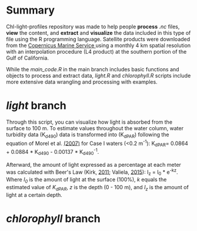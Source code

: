# Summary
Chl-light-profiles repository was made to help people **process** *.nc* files, **view** the content, and **extract** and **visualize** the data included in this type of file using the R programming language. Satellite products were downloaded from the [Copernicus Marine Service ](https://data.marine.copernicus.eu/products) using a monthly 4 km spatial resolution with an interpolation procedure (L4 product) at the southern portion of the Gulf of California.

While the *main_code.R* in the main branch includes basic functions and objects to process and extract data, *light.R* and *chlorophyll.R* scripts include more extensive data wrangling and processing with examples.

# *light* branch
Through this script, you can visualize how light is absorbed from the surface to 100 m. To estimate values throughout the water column, water turbidity data (K<sub>d490</sub>) data is transformed into (K<sub>dPAR</sub>) following the equation of Morel et al. [(2007)](https://www.researchgate.net/publication/228069006_Examining_the_consistency_of_products_derived_from_various_ocean_color_sensors_in_open_ocean_Case_1_waters_in_the_perspective_of_a_multi-sensor_approach) for Case I waters (<0.2 m<sup>-1</sup>): K<sub>dPAR</sub>= 0.0864 + 0.0884 * K<sub>d490</sub> - 0.00137 * K<sub>d490</sub><sup>-1</sup>.

Afterward, the amount of light expressed as a percentage at each meter was calculated with Beer's Law (Kirk, [2011](https://www.researchgate.net/publication/281709482_Light_and_Photosynthesis_in_Aquatic_Systems); Valiela, [2015](https://www.researchgate.net/publication/304875880_Marine_Ecological_Processes)): I<sub>z</sub> = I<sub>0</sub> * e<sup>-kz</sup>. Where *I<sub>0</sub>* is the amount of light at the surface (100%), *k* equals the estimated value of *K<sub>dPAR</sub>*, *z* is the depth (0 - 100 m), and *I<sub>z</sub>* is the amount of light at a certain depth.

# *chlorophyll* branch
